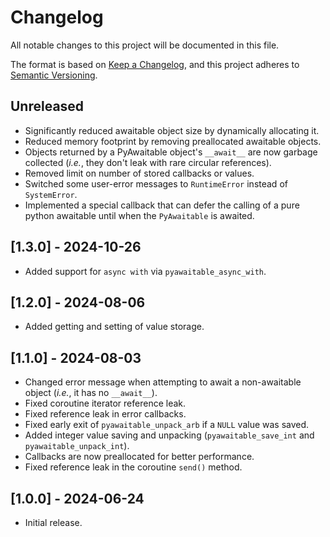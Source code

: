 # Changelog

All notable changes to this project will be documented in this file.

The format is based on [Keep a Changelog](https://keepachangelog.com/en/1.1.0/),
and this project adheres to [Semantic Versioning](https://semver.org/spec/v2.0.0.html).

## Unreleased

- Significantly reduced awaitable object size by dynamically allocating it.
- Reduced memory footprint by removing preallocated awaitable objects.
- Objects returned by a PyAwaitable object's `__await__` are now garbage collected (*i.e.*, they don't leak with rare circular references).
- Removed limit on number of stored callbacks or values.
- Switched some user-error messages to `RuntimeError` instead of `SystemError`.
- Implemented a special callback that can defer the calling of a pure python awaitable until when the `PyAwaitable` is awaited.

## [1.3.0] - 2024-10-26

- Added support for `async with` via `pyawaitable_async_with`.

## [1.2.0] - 2024-08-06

- Added getting and setting of value storage.

## [1.1.0] - 2024-08-03

- Changed error message when attempting to await a non-awaitable object (*i.e.*, it has no `__await__`).
- Fixed coroutine iterator reference leak.
- Fixed reference leak in error callbacks.
- Fixed early exit of `pyawaitable_unpack_arb` if a `NULL` value was saved.
- Added integer value saving and unpacking (`pyawaitable_save_int` and `pyawaitable_unpack_int`).
- Callbacks are now preallocated for better performance.
- Fixed reference leak in the coroutine `send()` method.

## [1.0.0] - 2024-06-24

- Initial release.
